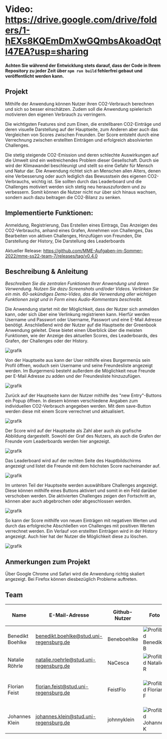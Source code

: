 # Video: https://drive.google.com/drive/folders/1-hEXs8KQEmDmXwGQmbsAkoadOqtl47EA?usp=sharing

**Achten Sie während der Entwicklung stets darauf, dass der Code in Ihrem Repository zu jeder Zeit über `npm run build` fehlerfrei gebaut und veröffentlicht werden kann.**

## Projekt

Mithilfe der Anwendung können Nutzer ihren CO2-Verbrauch berechnen und sich so besser einschätzen. Zudem soll die Anwendung spielerisch motivieren den eigenen Verbrauch zu verringern.

Die wichtigsten Features sind zum Einen, die erstellbaren CO2-Einträge und deren visuelle Darstellung auf der Hauptseite, zum Anderen aber auch das Vergleichen von Scores zwischen Freunden. Der Score entsteht durch eine Verrechnung zwischen erstellten Einträgen und erfolgreich absolvierten Challenges.

Die stetig steigende CO2-Emission und deren schlechte Auswirkungen auf die Umwelt sind ein weitreichendes Problem dieser Gesellschaft. Durch sie wird der Klimawandel beschleunigt und stellt so eine Gefahr für Mensch und Natur dar.
Die Anwendung richtet sich an Menschen allen Alters, denen eine Verbesserung oder auch lediglich das Bewusstsein des eigenen CO2-Verbrauchs, wichtig ist. Sie sollten durch das Leaderboard und die Challenges motiviert werden sich stetig neu herauszufordern und zu verbessern. Somit können die Nutzer nicht nur über sich hinaus wachsen, sondern auch dazu beitragen die CO2-Bilanz zu senken.

## Implementierte Funktionen:
Anmeldung, Registrierung, Das Erstellen eines Eintrags, Das Anzeigen des CO2-Verbrauchs, anhand eines Grafen, Annehmen von Challenges, Das Bearbeiten von aktiven Challenges, Hinzufügen von Freunden, Die Darstellung der History, Die Darstellung des Leaderboards

Aktueller Release: https://github.com/MME-Aufgaben-im-Sommer-2022/mme-ss22-team-7/releases/tag/v0.4.0

## Beschreibung & Anleitung

_Beschreiben Sie die zentralen Funktionen Ihrer Anwendung und deren Verwendung. Nutzen Sie dazu Screenshots und/oder Videos. Verlinken Sie ein min. 60-sekündiges Demo-Video, das die Verwendung aller wichtigen Funktionen zeigt und in Form eines Audio-Kommentars beschreibt._

Die Anwendung startet mit der Möglichkeit, dass der Nutzer sich anmelden kann, oder sich über eine Verlinkung registrieren kann. Hierfür werden Username und Passwort oder Username, Passwort und eine E-Mail Adresse benötigt. Anschließend wird der Nutzer auf die Hauptseite der Greenbook Anwendung geleitet. Diese bietet einen Überblick über die meisten Funktionen, wie der Anzeige des aktuellen Scores, des Leaderboards, des Grafen, der Challenges oder der History.

![grafik](https://user-images.githubusercontent.com/69862866/193357688-4bd2534e-2980-4adb-874e-cd70f3e733fe.png)

Von der Hauptseite aus kann der User mithilfe eines Burgermenüs sein Profil öffnen, woduch sein Username und seine Freundesliste angezeigt werden. Im Burgermenü besteht außerdem die Möglichkeit neue Freunde per E-Mail Adresse zu adden und der Freundesliste hinzuzufügen.

![grafik](https://user-images.githubusercontent.com/69862866/193358067-31525fc8-7e17-4f66-a89e-ecf0839ee42c.png)

Zurück auf der Hauptseite kann der Nutzer mithilfe des "new Entry"-Buttons ein Popup öffnen. In diesem können verschiedene Angaben zum individuellen CO2-Verbrauch angegeben werden. Mit dem save-Button werden diese mit einem Score verrechnet und aktualisiert.

![grafik](https://user-images.githubusercontent.com/69862866/193357154-96ced80a-9a6e-4ca3-980a-f724981233f9.png)

Der Score wird auf der Hauptseite als Zahl aber auch als grafische Abbildung dargestellt. Sowohl der Graf des Nutzers, als auch die Grafen der Freunde vom Leaderboards werden hier angezeigt.

![grafik](https://user-images.githubusercontent.com/69862866/193358323-751ceb5d-9b28-46e3-a883-18b1157e0f0e.png)

Das Leaderboard wird auf der rechten Seite des Hauptbildschirms angezeigt und listet die Freunde mit dem höchsten Score nacheinander auf. 

![grafik](https://user-images.githubusercontent.com/69862866/193357611-aca84850-2bbe-45e8-a44b-b3c2e7a4c81f.png)

Im unteren Teil der Hauptseite werden auswählbare Challenges angezeigt. Diese können mithilfe eines Buttons aktiviert und somit in ein Feld darüber verschoben werden. Die aktivierten Challenges zeigen den Fortschritt an, können aber auch abgebrochen oder abgeschlossen werden.

![grafik](https://user-images.githubusercontent.com/69862866/193357757-9b7927a8-e8ee-4f4f-90e5-112b2afcbcdc.png)

So kann der Score mithilfe von neuen Einträgen mit negativen Werten und durch das erfolgreiche Abschließen von Challenges mit positiven Werten verrechnet werden. Ein Verlauf von erstellten Einträgen wird in der History angezeigt. Auch hier hat der Nutzer die Möglichkeit diese zu löschen. 

![grafik](https://user-images.githubusercontent.com/69862866/193361771-88acf88e-7712-401f-b736-d27590447b9f.png)

## Anmerkungen zum Projekt
Über Google Chrome und Safari wird die Anwendung richtig skaliert angezeigt. Bei Firefox können diesbezüglich Probleme auftreten.


## Team

Name | E-Mail-Adresse | Github-Nutzer | Foto | Komponenten der Anwendung
--- | --- | --- | --- | ---
Benedikt Boehlke | benedikt.boehlke@stud.uni-regensburg.de | Beneboehlke | ![Profilbild Benedikt B](https://user-images.githubusercontent.com/69862866/193319121-75b981dd-8045-4902-a33b-91fa0bd1f579.JPG) | Challenges, Popup, Profil, finales Layout
Natalie Röhrle | natalie.roehrle@stud.uni-regensburg.de | NaCesca | ![Profilbild Natalie R](https://user-images.githubusercontent.com/69862866/193300953-9921a989-57e6-46c8-b7e1-40bf7ab8b859.jpeg) | Layouts, Entries, Score, Repository
Florian Feist | florian.feist@stud.uni-regensburg.de | FeistFlo | ![Profilbild Florian F](https://user-images.githubusercontent.com/69862866/193308492-fbfad382-d304-484f-a33d-7c8cdb7cbd1d.jpeg) | Haupt-Layout, Entries, Popup, Impressum
Johannes Klein | johannes.klein@stud.uni-regensburg.de | johnnyklein | ![Profilbild Johannes K](https://user-images.githubusercontent.com/69862866/193325973-419a2a55-16eb-404b-80e7-2d8064b7fcdc.jpg) | Datenbank, Challenges, History

